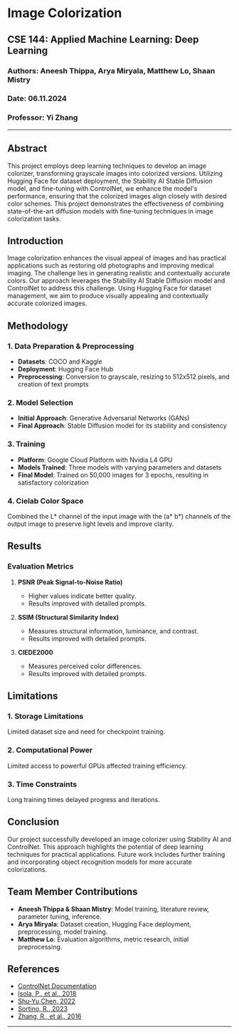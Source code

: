 # Image Colorization

## CSE 144: Applied Machine Learning: Deep Learning

### Authors: Aneesh Thippa, Arya Miryala, Matthew Lo, Shaan Mistry
### Date: 06.11.2024
### Professor: Yi Zhang

---

## Abstract

This project employs deep learning techniques to develop an image colorizer, transforming grayscale images into colorized versions. Utilizing Hugging Face for dataset deployment, the Stability AI Stable Diffusion model, and fine-tuning with ControlNet, we enhance the model's performance, ensuring that the colorized images align closely with desired color schemes. This project demonstrates the effectiveness of combining state-of-the-art diffusion models with fine-tuning techniques in image colorization tasks.

## Introduction

Image colorization enhances the visual appeal of images and has practical applications such as restoring old photographs and improving medical imaging. The challenge lies in generating realistic and contextually accurate colors. Our approach leverages the Stability AI Stable Diffusion model and ControlNet to address this challenge. Using Hugging Face for dataset management, we aim to produce visually appealing and contextually accurate colorized images.

## Methodology

### 1. Data Preparation & Preprocessing

- **Datasets**: COCO and Kaggle
- **Deployment**: Hugging Face Hub
- **Preprocessing**: Conversion to grayscale, resizing to 512x512 pixels, and creation of text prompts

### 2. Model Selection

- **Initial Approach**: Generative Adversarial Networks (GANs)
- **Final Approach**: Stable Diffusion model for its stability and consistency

### 3. Training

- **Platform**: Google Cloud Platform with Nvidia L4 GPU
- **Models Trained**: Three models with varying parameters and datasets
- **Final Model**: Trained on 50,000 images for 3 epochs, resulting in satisfactory colorization

### 4. Cielab Color Space

Combined the L* channel of the input image with the (a* b*) channels of the output image to preserve light levels and improve clarity.

## Results

### Evaluation Metrics

1. **PSNR (Peak Signal-to-Noise Ratio)**
   - Higher values indicate better quality.
   - Results improved with detailed prompts.

2. **SSIM (Structural Similarity Index)**
   - Measures structural information, luminance, and contrast.
   - Results improved with detailed prompts.

3. **CIEDE2000**
   - Measures perceived color differences.
   - Results improved with detailed prompts.


## Limitations

### 1. Storage Limitations

Limited dataset size and need for checkpoint training.

### 2. Computational Power

Limited access to powerful GPUs affected training efficiency.

### 3. Time Constraints

Long training times delayed progress and iterations.

## Conclusion

Our project successfully developed an image colorizer using Stability AI and ControlNet. This approach highlights the potential of deep learning techniques for practical applications. Future work includes further training and incorporating object recognition models for more accurate colorizations.

## Team Member Contributions

- **Aneesh Thippa & Shaan Mistry**: Model training, literature review, parameter tuning, inference.
- **Arya Miryala**: Dataset creation, Hugging Face deployment, preprocessing, model training.
- **Matthew Lo**: Evaluation algorithms, metric research, initial preprocessing.

## References

- [ControlNet Documentation](https://huggingface.co/docs/diffusers/en/training/controlnet)
- [Isola, P., et al., 2018](https://arxiv.org/abs/1611.07004)
- [Shu-Yu Chen, 2022](https://www.sciencedirect.com/science/article/pii/S2468502X22000389)
- [Sortino, R., 2023](https://medium.com/@rensortino/colorizenet-stable-diffusion-for-image-colorization-bdc9c35121fa)
- [Zhang, R., et al., 2016](https://arxiv.org/abs/1603.08511)

---

